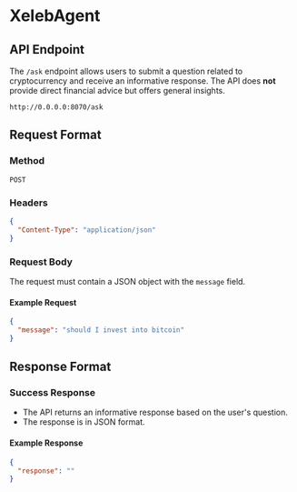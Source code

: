 # XelebAgent

## API Endpoint

The `/ask` endpoint allows users to submit a question related to cryptocurrency and receive an informative response. The API does **not** provide direct financial advice but offers general insights.

```
http://0.0.0.0:8070/ask
```

## Request Format

### Method
`POST`

### Headers
```json
{
  "Content-Type": "application/json"
}
```

### Request Body
The request must contain a JSON object with the `message` field.

#### Example Request
```json
{
  "message": "should I invest into bitcoin"
}
```

## Response Format

### Success Response
- The API returns an informative response based on the user's question.
- The response is in JSON format.

#### Example Response
```json
{
  "response": ""
}
```